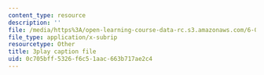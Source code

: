 ```yaml
---
content_type: resource
description: ''
file: /media/https%3A/open-learning-course-data-rc.s3.amazonaws.com/6-042j-mathematics-for-computer-science-spring-2015/0c705bff5326f6c51aac663b717ae2c4_6vgHIImFwHo.srt
file_type: application/x-subrip
resourcetype: Other
title: 3play caption file
uid: 0c705bff-5326-f6c5-1aac-663b717ae2c4
---
```

